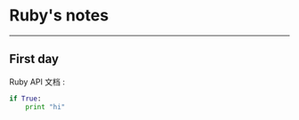 Ruby's notes
============
-----------

First day
---------

Ruby API 文档 :

```python
if True:
    print "hi"
```